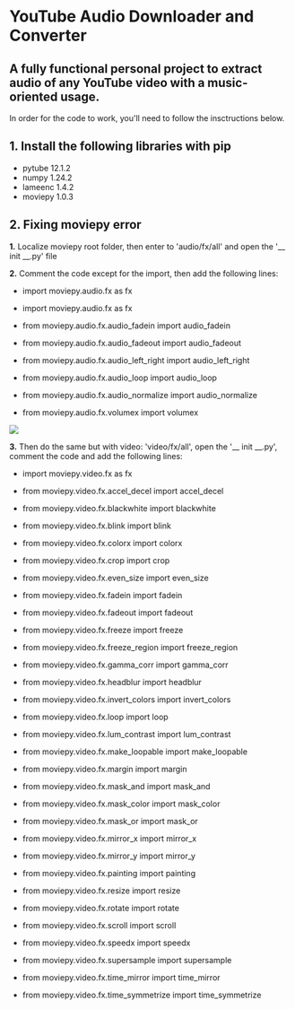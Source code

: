 # YouTube Audio Downloader and Converter
## A fully functional personal project to extract audio of any YouTube video with a music-oriented usage.

In order for the code to work, you'll need to follow the insctructions below.

## 1. Install the following libraries with pip
* pytube 12.1.2
* numpy 1.24.2
* lameenc 1.4.2
* moviepy 1.0.3

## 2. Fixing moviepy error
__1.__ Localize moviepy root folder, then enter to 'audio/fx/all' and open the '__ init __.py' file

__2.__ Comment the code except for the import, then add the following lines:

* import moviepy.audio.fx as fx

* import moviepy.audio.fx as fx

* from moviepy.audio.fx.audio_fadein import audio_fadein

* from moviepy.audio.fx.audio_fadeout import audio_fadeout

* from moviepy.audio.fx.audio_left_right import audio_left_right

* from moviepy.audio.fx.audio_loop import audio_loop

* from moviepy.audio.fx.audio_normalize import audio_normalize

* from moviepy.audio.fx.volumex import volumex

<img src="https://cdn.discordapp.com/attachments/440939498738548737/1084858226618671114/image.png">

__3.__ Then do the same but with video: 'video/fx/all', open the '__ init __.py', comment the code and add the following lines:

* import moviepy.video.fx as fx

* from moviepy.video.fx.accel_decel import accel_decel

* from moviepy.video.fx.blackwhite import blackwhite

* from moviepy.video.fx.blink import blink

* from moviepy.video.fx.colorx import colorx

* from moviepy.video.fx.crop import crop

* from moviepy.video.fx.even_size import even_size

* from moviepy.video.fx.fadein import fadein

* from moviepy.video.fx.fadeout import fadeout

* from moviepy.video.fx.freeze import freeze

* from moviepy.video.fx.freeze_region import freeze_region

* from moviepy.video.fx.gamma_corr import gamma_corr

* from moviepy.video.fx.headblur import headblur

* from moviepy.video.fx.invert_colors import invert_colors

* from moviepy.video.fx.loop import loop

* from moviepy.video.fx.lum_contrast import lum_contrast

* from moviepy.video.fx.make_loopable import make_loopable

* from moviepy.video.fx.margin import margin

* from moviepy.video.fx.mask_and import mask_and

* from moviepy.video.fx.mask_color import mask_color

* from moviepy.video.fx.mask_or import mask_or

* from moviepy.video.fx.mirror_x import mirror_x

* from moviepy.video.fx.mirror_y import mirror_y

* from moviepy.video.fx.painting import painting

* from moviepy.video.fx.resize import resize

* from moviepy.video.fx.rotate import rotate

* from moviepy.video.fx.scroll import scroll

* from moviepy.video.fx.speedx import speedx

* from moviepy.video.fx.supersample import supersample

* from moviepy.video.fx.time_mirror import time_mirror

* from moviepy.video.fx.time_symmetrize import time_symmetrize
